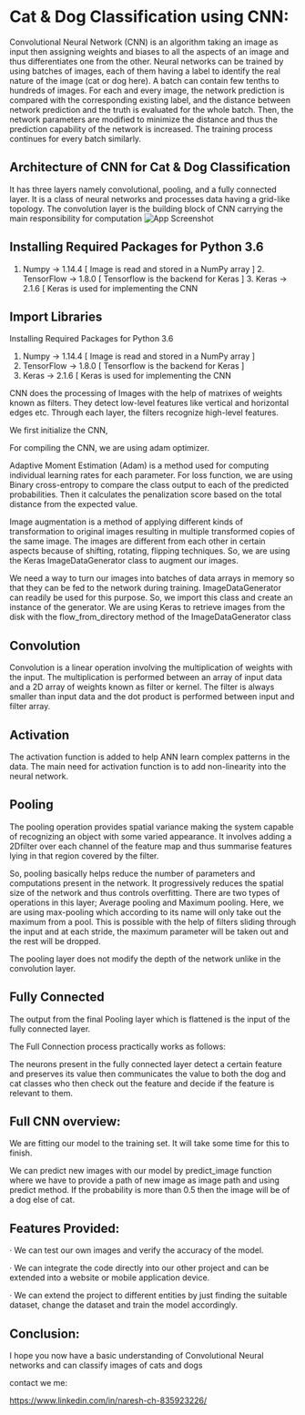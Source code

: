 
# Cat & Dog Classification using CNN:

Convolutional Neural Network (CNN) is an algorithm taking an image as input then assigning weights and biases to all the aspects of an image and thus differentiates one from the other. Neural networks can be trained by using batches of images, each of them having a label to identify the real nature of the image (cat or dog here). A batch can contain few tenths to hundreds of images. For each and every image, the network prediction is compared with the corresponding existing label, and the distance between network prediction and the truth is evaluated for the whole batch. Then, the network parameters are modified to minimize the distance and thus the prediction capability of the network is increased. The training process continues for every batch similarly.

## Architecture of CNN for Cat & Dog Classification

It has three layers namely convolutional, pooling, and a fully connected layer. It is a class of neural networks and processes data having a grid-like topology. The convolution layer is the building block of CNN carrying the main responsibility for computation
![App Screenshot](https://assets.skyfilabs.com/images/blog/image-classifer-for-identifying-cats-dogs.webp)





## Installing Required Packages for Python 3.6

1. Numpy -> 1.14.4 [ Image is read and stored in a NumPy array ] 2. TensorFlow -> 1.8.0 [ Tensorflow is the backend for Keras ] 3. Keras -> 2.1.6 [ Keras is used for implementing the CNN 

## Import Libraries

Installing Required Packages for Python 3.6
1. Numpy -> 1.14.4 [ Image is read and stored in a NumPy array ] 
2. TensorFlow -> 1.8.0 [ Tensorflow is the backend for Keras ] 
3. Keras -> 2.1.6 [ Keras is used for implementing the CNN

CNN does the processing of Images with the help of matrixes of weights known as filters. They detect low-level features like vertical and horizontal edges etc. Through each layer, the filters recognize high-level features.

We first initialize the CNN,

For compiling the CNN, we are using adam optimizer.

Adaptive Moment Estimation (Adam) is a method used for computing individual learning rates for each parameter. For loss function, we are using Binary cross-entropy to compare the class output to each of the predicted probabilities. Then it calculates the penalization score based on the total distance from the expected value.

Image augmentation is a method of applying different kinds of transformation to original images resulting in multiple transformed copies of the same image. The images are different from each other in certain aspects because of shifting, rotating, flipping techniques. So, we are using the Keras ImageDataGenerator class to augment our images.

We need a way to turn our images into batches of data arrays in memory so that they can be fed to the network during training. ImageDataGenerator can readily be used for this purpose. So, we import this class and create an instance of the generator. We are using Keras to retrieve images from the disk with the flow_from_directory method of the ImageDataGenerator class
## Convolution

Convolution is a linear operation involving the multiplication of weights with the input. The multiplication is performed between an array of input data and a 2D array of weights known as filter or kernel. The filter is always smaller than input data and the dot product is performed between input and filter array.

## Activation

The activation function is added to help ANN learn complex patterns in the data. The main need for activation function is to add non-linearity into the neural network.

## Pooling

The pooling operation provides spatial variance making the system capable of recognizing an object with some varied appearance. It involves adding a 2Dfilter over each channel of the feature map and thus summarise features lying in that region covered by the filter.

So, pooling basically helps reduce the number of parameters and computations present in the network. It progressively reduces the spatial size of the network and thus controls overfitting. There are two types of operations in this layer; Average pooling and Maximum pooling. Here, we are using max-pooling which according to its name will only take out the maximum from a pool. This is possible with the help of filters sliding through the input and at each stride, the maximum parameter will be taken out and the rest will be dropped.

The pooling layer does not modify the depth of the network unlike in the convolution layer.

## Fully Connected

The output from the final Pooling layer which is flattened is the input of the fully connected layer.

The Full Connection process practically works as follows:

The neurons present in the fully connected layer detect a certain feature and preserves its value then communicates the value to both the dog and cat classes who then check out the feature and decide if the feature is relevant to them.

## Full CNN overview:

We are fitting our model to the training set. It will take some time for this to finish.

We can predict new images with our model by predict_image function where we have to provide a path of new image as image path and using predict method. If the probability is more than 0.5 then the image will be of a dog else of cat.

## Features Provided:
· We can test our own images and verify the accuracy of the model.

· We can integrate the code directly into our other project and can be extended into a website or mobile application device.

· We can extend the project to different entities by just finding the suitable dataset, change the dataset and train the model accordingly.

## Conclusion:
I hope you now have a basic understanding of Convolutional Neural networks and can classify images of cats and dogs

contact we me:




https://www.linkedin.com/in/naresh-ch-835923226/
